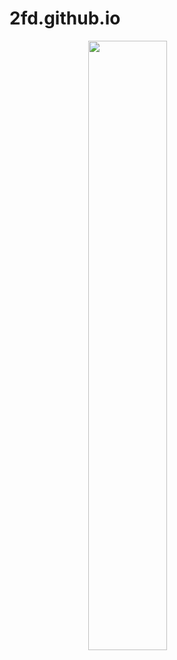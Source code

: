 2fd.github.io
=============
[<img style="display:block;margin:0 auto; width:50%" src="https://2fd.github.io/logo.svg"/>](https://2fd.github.io/)
